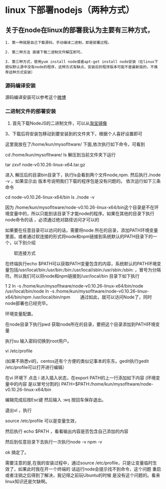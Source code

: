 # linux 下部署nodejs（两种方式）

## 关于在node在linux的部署我认为主要有三种方式，

```
1. 第一种就是自己下载源码，手动编译二进制，即是部署过程。

2. 第二种方法 直接下载二进制文件解压即可。

3. 第三种方式，使用yum install node或者apt-get install node安装（在linux下 貌似默认源中没有node的程序，这种方式有缺点，安装后的程序版本可能不是最新版的，不推荐这种方式安装）

```

### 源码编译安装
源码编译安装可以参考这个[微博](http://blog.csdn.net/zhaoweitco/article/details/12677089)

### 二进制文件的部署安装

1. 首先下载NodeJS的二进制文件，可以从[淘宝镜像](https://npm.taobao.org/mirrors/node) 

3、下载后将安装包移动到要安装到的文件夹下，根据个人喜好设置即可

   这里我放在了/home/kun/mysofltware/ 下面,依次执行如下命令，可看到

 cd  /home/kun/mysofltware/
   ls
解压到当前文件夹下运行 

   tar zxvf node-v0.10.26-linux-x64.tar.gz


进入 解压后的目录bin目录下，执行ls会看到两个文件node,npm. 然后执行./node -v ，如果显示出 版本号说明我们下载的程序包是没有问题的。 依次运行如下三条命令

cd node-v0.10.26-linux-x64/bin
ls
./node -v
 



因为 /home/kun/mysofltware/node-v0.10.26-linux-x64/bin这个目录是不在环境变量中的，所以只能到该目录下才能node的程序。如果在其他的目录下执行node命令的话 ，必须通过绝对路径访问才可以的

如果要在任意目录可以访问的话，需要将node 所在的目录，添加PATH环境变量里面，或者通过软连接的形式将node和npm链接到系统默认的PATH目录下的一个，以下别介绍

 

　　软连接方式

在终端执行echo $PATH可以获取PATH变量包含的内容，系统默认的PATH环境变量包括/usr/local/bin:/usr/bin:/bin:/usr/local/sbin:/usr/sbin:/sbin: ，冒号为分隔符。所以我们可以将node和npm链接到/usr/local/bin 目录下如下执行

1
2
ln -s /home/kun/mysofltware/node-v0.10.26-linux-x64/bin/node /usr/local/bin/node
ln -s /home/kun/mysofltware/node-v0.10.26-linux-x64/bin/npm /usr/local/bin/npm
　　通过如此，就可以访问Node了，同时node部署也已经完毕。

 

环境变量配置。

在node目录下执行pwd 获取node所在的目录，要把这个目录添加到PATH环境变量



执行su 输入密码切换到root用户。

vi /etc/profile


(如果不熟悉vi的，centos还有个方便的类似记事本的东东。gedit执行gedit /etc/profile可以打开进行编辑）


在vi 环境下 点击 i 进入插入状态，在export PATH的上一行添加如下内容 (环境变量中的内容 是以冒号分割的)
PATH=$PATH:/home/kun/mysofltware/node-v0.10.26-linux-x64/bin
 

编辑完成后按Esc键 然后输入 :wq 按回车保存退出。



 

 

退出vi ，执行

source /etc/profile 可以是变量生效，

然后执行 echo $PATH ，看看输出内容是否包含自己添加的内容



然后到任意目录下去执行一次执行node -v   npm -v 



 

ok 搞定了。

 

 需要注意的是,在我的安装过程中，通过source /etc/profile，只是让变量临时生效了，如果此时我在开一个终端的 话运行node会提示找不到命令，这个问题 重启或者注销之后得到了解决，我记得之前玩Ubuntu的时候 是没有这个问题的。看来linux知识还是欠缺啊。


